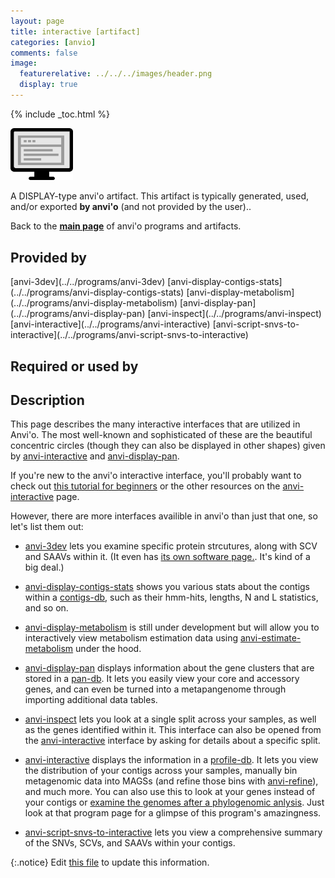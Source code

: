 ```yaml
---
layout: page
title: interactive [artifact]
categories: [anvio]
comments: false
image:
  featurerelative: ../../../images/header.png
  display: true
---
```



{% include _toc.html %}


<img src="../../images/icons/DISPLAY.png" alt="DISPLAY" style="width:100px; border:none" />

A DISPLAY-type anvi'o artifact. This artifact is typically generated, used, and/or exported **by anvi'o** (and not provided by the user)..

Back to the **[main page](../../)** of anvi'o programs and artifacts.

## Provided by


<p style="text-align: left" markdown="1"><span class="artifact-p">[anvi-3dev](../../programs/anvi-3dev)</span> <span class="artifact-p">[anvi-display-contigs-stats](../../programs/anvi-display-contigs-stats)</span> <span class="artifact-p">[anvi-display-metabolism](../../programs/anvi-display-metabolism)</span> <span class="artifact-p">[anvi-display-pan](../../programs/anvi-display-pan)</span> <span class="artifact-p">[anvi-inspect](../../programs/anvi-inspect)</span> <span class="artifact-p">[anvi-interactive](../../programs/anvi-interactive)</span> <span class="artifact-p">[anvi-script-snvs-to-interactive](../../programs/anvi-script-snvs-to-interactive)</span></p>


## Required or used by

<p style="text-align: left" markdown="1"></p>

## Description

This page describes the many interactive interfaces that are utilized in Anvi'o. The most well-known and sophisticated of these are the beautiful concentric circles (though they can also be displayed in other shapes) given by <span class="artifact-n">[anvi-interactive](/software/anvio/help/programs/anvi-interactive)</span> and <span class="artifact-n">[anvi-display-pan](/software/anvio/help/programs/anvi-display-pan)</span>. 

If you're new to the anvi'o interactive interface, you'll probably want to check out [this tutorial for beginners](http://merenlab.org/tutorials/interactive-interface/) or the other resources on the  <span class="artifact-n">[anvi-interactive](/software/anvio/help/programs/anvi-interactive)</span> page. 

However, there are more interfaces availible in anvi'o than just that one, so let's list them out: 

- <span class="artifact-n">[anvi-3dev](/software/anvio/help/programs/anvi-3dev)</span> lets you examine specific protein strcutures, along with SCV and SAAVs within it. (It even has [its own software page.](http://merenlab.org/software/anvi-3dev/). It's kind of a big deal.)

- <span class="artifact-n">[anvi-display-contigs-stats](/software/anvio/help/programs/anvi-display-contigs-stats)</span> shows you various stats about the contigs within a <span class="artifact-n">[contigs-db](/software/anvio/help/artifacts/contigs-db)</span>, such as their hmm-hits, lengths, N and L statistics, and so on.

- <span class="artifact-n">[anvi-display-metabolism](/software/anvio/help/programs/anvi-display-metabolism)</span> is still under development but will allow you to interactively view metabolism estimation data using <span class="artifact-n">[anvi-estimate-metabolism](/software/anvio/help/programs/anvi-estimate-metabolism)</span> under the hood. 

- <span class="artifact-n">[anvi-display-pan](/software/anvio/help/programs/anvi-display-pan)</span> displays information about the gene clusters that are stored in a <span class="artifact-n">[pan-db](/software/anvio/help/artifacts/pan-db)</span>. It lets you easily view your core and accessory genes, and can even be turned into a metapangenome through importing additional data tables. 

- <span class="artifact-n">[anvi-inspect](/software/anvio/help/programs/anvi-inspect)</span> lets you look at a single split across your samples, as well as the genes identified within it. This interface can also be opened from the <span class="artifact-n">[anvi-interactive](/software/anvio/help/programs/anvi-interactive)</span> interface by asking for details about a specific split. 

- <span class="artifact-n">[anvi-interactive](/software/anvio/help/programs/anvi-interactive)</span> displays the information in a <span class="artifact-n">[profile-db](/software/anvio/help/artifacts/profile-db)</span>. It lets you view the distribution of your contigs across your samples, manually bin metagenomic data into MAGSs (and refine those bins with <span class="artifact-n">[anvi-refine](/software/anvio/help/programs/anvi-refine)</span>), and much more. You can also use this to look at your genes instead of your contigs or [examine the genomes after a phylogenomic anlysis](http://merenlab.org/2017/06/07/phylogenomics/). Just look at that program page for a glimpse of this program's amazingness. 

- <span class="artifact-n">[anvi-script-snvs-to-interactive](/software/anvio/help/programs/anvi-script-snvs-to-interactive)</span> lets you view a comprehensive summary of the SNVs, SCVs, and SAAVs within your contigs. 



{:.notice}
Edit [this file](https://github.com/merenlab/anvio/tree/master/anvio/docs/artifacts/interactive.md) to update this information.

